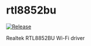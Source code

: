 # rtl8852bu

[![Release](https://github.com/radxa-pkg/rtl8852bu/actions/workflows/release.yml/badge.svg)](https://github.com/radxa-pkg/rtl8852bu/actions/workflows/release.yml)

Realtek RTL8852BU Wi-Fi driver

